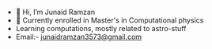 - 👋 Hi, I’m Junaid Ramzan
- 👀 Currently enrolled in Master's in Computational physics
- Learning computations, mostly related to astro-stuff
- Email:- junaidramzan3573@gmail.com 

